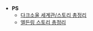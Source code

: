 * **PS**
  * [다크소울 세계관/스토리 총정리](https://bbs.ruliweb.com/family/4892/board/17/read/49)
  * [엘든링 스토리 총정리](https://bbs.ruliweb.com/family/4892/board/185738/read/35950?search_key=%EB%A0%88%EB%82%A0%EB%9D%BC&search_type=subject_content&utm_source=pocket_mylist)


